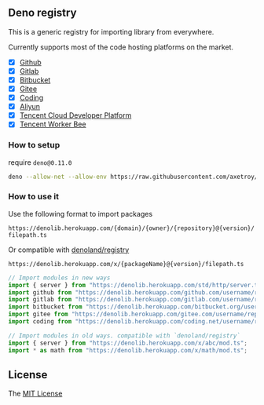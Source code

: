 ## Deno registry

This is a generic registry for importing library from everywhere.

Currently supports most of the code hosting platforms on the market.

- [x] [Github](https://github.com)
- [x] [Gitlab](https://gitlab.com)
- [x] [Bitbucket](https://bitbucket.org)
- [x] [Gitee](https://gitee.com)
- [x] [Coding](https://coding.net)
- [x] [Aliyun](https://code.aliyun.com)
- [x] [Tencent Cloud Developer Platform](https://dev.tencent.com)
- [x] [Tencent Worker Bee](https://git.code.tencent.com)

### How to setup

require `deno@0.11.0`

```bash
deno --allow-net --allow-env https://raw.githubusercontent.com/axetroy/deno_registry/master/server.ts
```

### How to use it

Use the following format to import packages

`https://denolib.herokuapp.com/{domain}/{owner}/{repository}@{version}/filepath.ts`

Or compatible with [denoland/registry](https://github.com/denoland/registry)

`https://denolib.herokuapp.com/x/{packageName}@{version}/filepath.ts`

```typescript
// Import modules in new ways
import { server } from "https://denolib.herokuapp.com/std/http/server.ts";
import github from "https://denolib.herokuapp.com/github.com/username/repository/mod.ts";
import gitlab from "https://denolib.herokuapp.com/gitlab.com/username/repository/mod.ts";
import bitbucket from "https://denolib.herokuapp.com/bitbucket.org/username/repository/mod.ts";
import gitee from "https://denolib.herokuapp.com/gitee.com/username/repository/mod.ts";
import coding from "https://denolib.herokuapp.com/coding.net/username/repository/mod.ts";

// Import modules in old ways. compatible with `denoland/registry`
import { server } from "https://denolib.herokuapp.com/x/abc/mod.ts";
import * as math from "https://denolib.herokuapp.com/x/math/mod.ts";
```

## License

The [MIT License](https://github.com/axetroy/deno_registry/blob/master/LICENSE)
